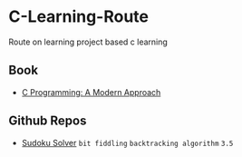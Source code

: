 # C-Learning-Route
Route on learning project based c learning

## Book
* [C Programming: A Modern Approach](https://www.amazon.com/C-Programming-Modern-Approach-2nd/product-reviews/0393979504)

## Github Repos
* [Sudoku Solver](https://github.com/fxn/sudoku) `bit fiddling` `backtracking algorithm` `3.5`
